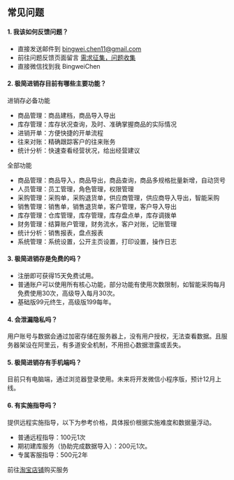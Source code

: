 ## 常见问题

#### 1. 我该如何反馈问题？
- 直接发送邮件到  bingwei.chen11@gmail.com
- 前往问题反馈页面留言 [需求征集，问题收集](https://juejin.cn/post/6947924492597329933)
- 直接微信找到我 BingweiChen

#### 2. 极简进销存目前有哪些主要功能？
进销存必备功能
- 商品管理：商品建档，商品导入导出
- 库存管理：库存状况查询，及时、准确掌握商品的实际情况
- 进销开单：方便快捷的开单流程
- 往来对账：精确跟踪客户的往来账务
- 统计分析：快速查看经营状况，给出经营建议

全部功能
- 商品管理：商品导入，商品导出，商品查询，商品多规格批量新增，自动货号
- 人员管理：员工管理，角色管理，权限管理
- 采购管理：采购单，采购退货单，供应商管理，供应商导入导出，智能采购
- 销售管理：销售单，销售退货单，客户管理，客户导入导出
- 库存管理：仓库管理，库存管理，库存盘点单，库存调拨单
- 财务管理：结算账户管理，财务流水，客户对账，记账管理
- 统计分析：销售报表，盘点报表
- 系统管理：系统设置，公开主页设置，打印设置，操作日志

#### 3. 极简进销存是免费的吗？

- 注册即可获得15天免费试用。
- 普通账户可以使用所有核心功能，部分功能有使用次数限制，如智能采购每月免费使用30次，高级导入每月30次。
- 基础版99元终生，高级版199每年。

#### 4. 会泄漏隐私吗？
用户账号与数据会通过加密存储在服务器上，没有用户授权，无法查看数据。且服务器架设在阿里云，有多道安全机制，不用担心数据泄露或丢失。

#### 5. 极简进销存有手机端吗？
目前只有电脑端，通过浏览器登录使用。未来将开发微信小程序版，预计12月上线。


#### 6. 有实施指导吗？
提供远程实施指导，以下为参考价格，具体报价根据实施难度和数据量浮动。
- 普通远程指导：100元1次
- 期初建库服务（协助完成数据导入）：200元1次。
- 专属客服指导：500元2年

前往[淘宝店铺](https://item.taobao.com/item.htm?spm=a230r.1.14.16.62c4659c22oEgp&id=661742508433&ns=1&abbucket=15#detail)购买服务


<!-- 

- 商品管理
- 类别管理
- 供应商管理
- 客户管理
- 员工管理
- 角色管理
- 仓库管理
- 结算账户管理
- 库存盘点单
- 库存调拨单
- 采购单
- 销售单
- 采购退货单
- 销售退货单
- 库存查询
- 库存流水查询
- 账户流水查询 （包含客户对账）
- 智能采购单
- 操作日志查询
-->
